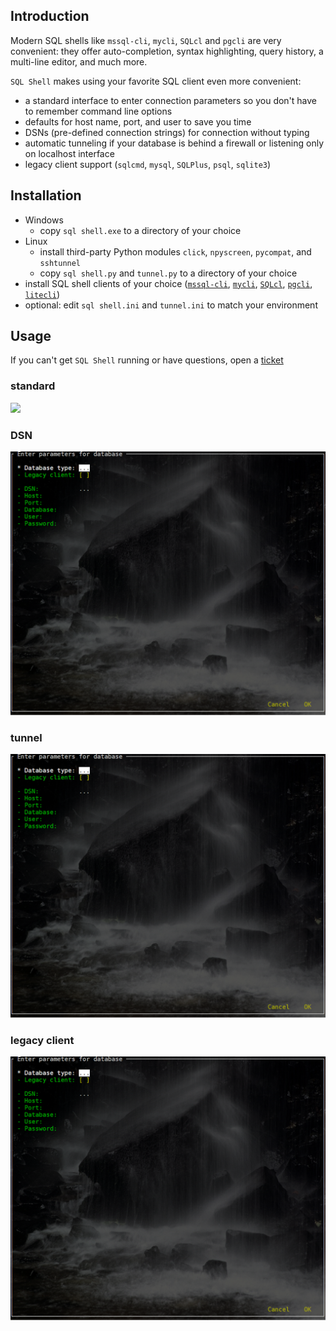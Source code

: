 ## Introduction
Modern SQL shells like `mssql-cli`, `mycli`, `SQLcl` and `pgcli` are very convenient: they offer auto-completion, syntax highlighting, query history, a multi-line editor, and much more.

`SQL Shell` makes using your favorite SQL client even more convenient:

* a standard interface to enter connection parameters so you don't have to remember command line options
* defaults for host name, port, and user to save you time
* DSNs (pre-defined connection strings) for connection without typing
* automatic tunneling if your database is behind a firewall or listening only on localhost interface
* legacy client support (`sqlcmd`, `mysql`, `SQLPlus`, `psql`, `sqlite3`)

## Installation
* Windows
  * copy `sql shell.exe` to a directory of your choice
* Linux
  * install third-party Python modules `click`, `npyscreen`, `pycompat`, and `sshtunnel`
  * copy `sql shell.py` and `tunnel.py` to a directory of your choice
* install SQL shell clients of your choice ([`mssql-cli`](https://github.com/dbcli/mssql-cli), [`mycli`](https://www.mycli.net), [`SQLcl`](https://www.oracle.com/database/technologies/appdev/sqlcl.html), [`pgcli`](https://www.pgcli.com), [`litecli`](https://litecli.com))
* optional: edit `sql shell.ini` and `tunnel.ini` to match your environment

## Usage
If you can't get `SQL Shell` running or have questions, open a [ticket](https://github.com/thorstenkampe/SQL-Shell/issues)

### standard
![](/docs/screenshots/standard.png)

### DSN
![](../screenshots/DSN.png)

### tunnel
![](../screenshots/tunnel.png)

### legacy client
![](../screenshots/legacy-client.png)
